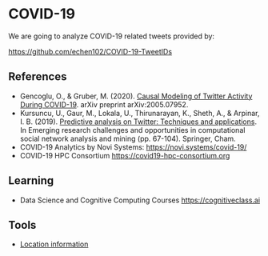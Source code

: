 # COVID-19

We are going to analyze COVID-19 related tweets provided by:

https://github.com/echen102/COVID-19-TweetIDs

## References

- Gencoglu, O., & Gruber, M. (2020). <a href="https://arxiv.org/pdf/2005.07952.pdf">Causal Modeling of Twitter Activity During COVID-19</a>. arXiv preprint arXiv:2005.07952. 
- Kursuncu, U., Gaur, M., Lokala, U., Thirunarayan, K., Sheth, A., & Arpinar, I. B. (2019). <a href="https://arxiv.org/pdf/1806.02377.pdf">Predictive analysis on Twitter: Techniques and applications</a>. In Emerging research challenges and opportunities in computational social network analysis and mining (pp. 67-104). Springer, Cham.
- COVID-19 Analytics by Novi Systems: https://novi.systems/covid-19/
- COVID-19 HPC Consortium https://covid19-hpc-consortium.org

## Learning

- Data Science and Cognitive Computing Courses https://cognitiveclass.ai

## Tools

- [Location information](https://geocoder.readthedocs.io/providers/GeoNames.html)


